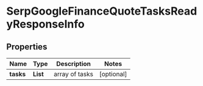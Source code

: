 # SerpGoogleFinanceQuoteTasksReadyResponseInfo


## Properties

| Name | Type | Description | Notes |
|------------ | ------------- | ------------- | -------------|
**tasks** | **List<SerpGoogleFinanceQuoteTasksReadyTaskInfo>** | array of tasks |[optional]|